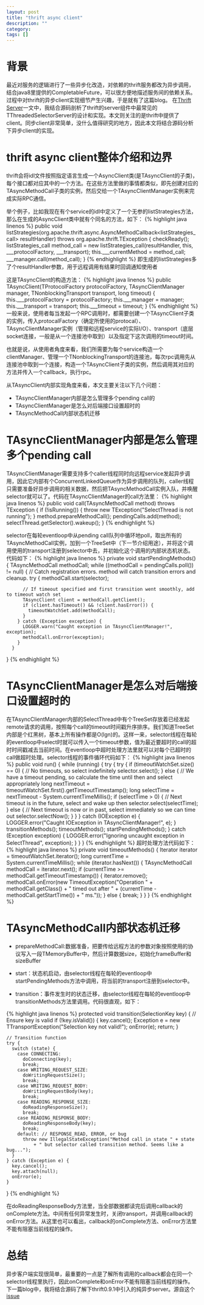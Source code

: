 ```yaml
---
layout: post
title: "thrift async client"
description: ""
category: 
tags: []
---
```

# 背景
最近对服务的逻辑进行了一些异步化改造，对依赖的thrift服务都改为异步调用，结合java8里提供的CompletableFuture，可以很方便地描述服务间的依赖关系。过程中对thrift的异步client实现细节产生兴趣，于是就有了这篇blog。
在[Thrift Server](http://kapsterio.github.io/test/2016/07/06/ttheadedselectorserver.html)一文中，我结合源码剖析了thrift的server组件中最常见的TThreadedSelectorServer的设计和实现。本文则关注的是thrift中提供了client。同步client非常简单，没什么值得研究的地方，因此本文将结合源码分析下异步client的实现。

<!--more-->

# thrift async client整体介绍和边界
thrift会将idl文件按照指定语言生成一个AsyncClient类(是TAsyncClient的子类)，每个接口都对应其中的一个方法。在这些方法里做的事情都类似，即先创建对应的TAsyncMethodCall子类的实例，然后交给一个TAsyncClientManager实例来完成实际RPC通信。

举个例子，比如我现在有个service的idl中定义了一个无参的listStrategies方法，那么在生成的AsyncClient类中就有个同名的方法，如下：
{% highlight java linenos %}
public void listStrategies(org.apache.thrift.async.AsyncMethodCallback<listStrategies_call> resultHandler) throws org.apache.thrift.TException {
      checkReady();
      listStrategies_call method_call = new listStrategies_call(resultHandler, this, ___protocolFactory, ___transport);
      this.___currentMethod = method_call;
      ___manager.call(method_call);
}
{% endhighlight %}
即生成的listStrategies多了个resultHandler参数，用于远程调用有结果时回调通知使用者

这是TAsyncClient的构造方法：
{% highlight java linenos %}
public TAsyncClient(TProtocolFactory protocolFactory, TAsyncClientManager manager, TNonblockingTransport transport, long timeout) {
    this.___protocolFactory = protocolFactory;
    this.___manager = manager;
    this.___transport = transport;
    this.___timeout = timeout;
}
{% endhighlight %}
一般来说，使用者每当发起一个RPC调用时，都需要创建一个TAsyncClient子类的实例，传入protocalFactory（确定所使用的protocal）、TAsyncClientManager实例（管理和远程service的实际I/O）、transport（底层socket连接，一般是从一个连接池中取到）以及指定下这次调用的timeout时间。

也就是说，从使用者角度来看，我们所需要为每个service构造一个clientManager、管理一个TNonblockingTransport的连接池，每次rpc调用先从连接池中取到一个连接，构造一个TAsyncClient子类的实例，然后调用其对应的方法并传入一个callback，执行rpc。

从TAsyncClient内部实现角度来看，本文主要关注以下几个问题：

- TAsyncClientManager内部是怎么管理多个pending call的
- TAsyncClientManager是怎么对后端接口设置超时的
- TAsyncMethodCall内部状态机迁移

# TAsyncClientManager内部是怎么管理多个pending call
TAsyncClientManager需要支持多个caller线程同时向远程service发起异步调用，因此它内部有个ConcurrentLinkedQueue<TAsyncMethodCall>作为异步调用的队列，caller线程只需要准备好异步调用的相关数据，然后把TAsyncMethodCall实例入队，并唤醒selector就可以了。代码在TAsyncClientManager的call方法里：
{% highlight java linenos %}
public void call(TAsyncMethodCall method) throws TException {
    if (!isRunning()) {
      throw new TException("SelectThread is not running");
    }
    method.prepareMethodCall();
    pendingCalls.add(method);
    selectThread.getSelector().wakeup();
}
{% endhighlight %}

selector在每轮eventloop中从pending call队列中循环地poll，取出所有的TAsyncMethodCall实例，加到一个TreeSet中（下一节介绍用途），并将这个调用使用的transport注册到selector中去，并初始化这个调用的内部状态机状态。代码如下：
{% highlight java linenos %}
private void startPendingMethods() {
      TAsyncMethodCall methodCall;
      while ((methodCall = pendingCalls.poll()) != null) {
        // Catch registration errors. method will catch transition errors and cleanup.
        try {
          methodCall.start(selector);

          // If timeout specified and first transition went smoothly, add to timeout watch set
          TAsyncClient client = methodCall.getClient();
          if (client.hasTimeout() && !client.hasError()) {
            timeoutWatchSet.add(methodCall);
          }
        } catch (Exception exception) {
          LOGGER.warn("Caught exception in TAsyncClientManager!", exception);
          methodCall.onError(exception);
        }
      }
}
{% endhighlight %}

# TAsyncClientManager是怎么对后端接口设置超时的
在TAsyncClientManager内部的SelectThread中有个TreeSet存放着已经发起remote请求的调用，按照每个call的timeout时间戳升序排序。我们知道TreeSet内部是个红黑树，基本上所有操作都是O(lgn)的。这样一来，selector线程在每轮的eventloop中select时就可以传入一个timeout参数，值为最近要超时的call的超时时间戳减去当前时间。在eventloop中超时处理方法里就可以对每个已超时的call做超时处理。selector线程的事件循环代码如下：
{% highlight java linenos %}
 public void run() {
      while (running) {
        try {
          try {
            if (timeoutWatchSet.size() == 0) {
              // No timeouts, so select indefinitely
              selector.select();
            } else {
              // We have a timeout pending, so calculate the time until then and select appropriately
              long nextTimeout = timeoutWatchSet.first().getTimeoutTimestamp();
              long selectTime = nextTimeout - System.currentTimeMillis();
              if (selectTime > 0) {
                // Next timeout is in the future, select and wake up then
                selector.select(selectTime);
              } else {
                // Next timeout is now or in past, select immediately so we can time out
                selector.selectNow();
              }
            }
          } catch (IOException e) {
            LOGGER.error("Caught IOException in TAsyncClientManager!", e);
          }
          transitionMethods();
          timeoutMethods();
          startPendingMethods();
        } catch (Exception exception) {
          LOGGER.error("Ignoring uncaught exception in SelectThread", exception);
        }
      }
}
{% endhighlight %}
超时处理方法代码如下：
{% highlight java linenos %}
private void timeoutMethods() {
      Iterator<TAsyncMethodCall> iterator = timeoutWatchSet.iterator();
      long currentTime = System.currentTimeMillis();
      while (iterator.hasNext()) {
        TAsyncMethodCall methodCall = iterator.next();
        if (currentTime >= methodCall.getTimeoutTimestamp()) {
          iterator.remove();
          methodCall.onError(new TimeoutException("Operation " + methodCall.getClass() + " timed out after " + (currentTime - methodCall.getStartTime()) + " ms."));
        } else {
          break;
        }
      }
}
{% endhighlight %}

# TAsyncMethodCall内部状态机迁移

- prepareMethodCall:数据准备，把要传给远程方法的参数对象按照使用的协议写入一段TMemoryBuffer中，然后计算数据size，初始化frameBuffer和sizeBuffer

- start：状态机启动，由selector线程在每轮的eventloop中startPendingMethods方法中调用，将当前的transport注册到selector中。

- transition：事件发生时的状态迁移，由selector线程在每轮的eventloop中transitionMethods方法里调用。代码很直观，如下：

{% highlight java linenos %}
protected void transition(SelectionKey key) {
    // Ensure key is valid
    if (!key.isValid()) {
      key.cancel();
      Exception e = new TTransportException("Selection key not valid!");
      onError(e);
      return;
    }

    // Transition function
    try {
      switch (state) {
        case CONNECTING:
          doConnecting(key);
          break;
        case WRITING_REQUEST_SIZE:
          doWritingRequestSize();
          break;
        case WRITING_REQUEST_BODY:
          doWritingRequestBody(key);
          break;
        case READING_RESPONSE_SIZE:
          doReadingResponseSize();
          break;
        case READING_RESPONSE_BODY:
          doReadingResponseBody(key);
          break;
        default: // RESPONSE_READ, ERROR, or bug
          throw new IllegalStateException("Method call in state " + state
              + " but selector called transition method. Seems like a bug...");
      }
    } catch (Exception e) {
      key.cancel();
      key.attach(null);
      onError(e);
    }
}
{% endhighlight %}

在doReadingResponseBody方法里，当全部数据都读完后调用callback的onComplete方法。中间有任何异常发生时，关闭transport，并调用callback的onError方法。从这里也可以看出，callback的onComplete方法、onError方法里不能有阻塞当前线程的操作。

# 总结
异步客户端实现很简单，最重要的一点是了解所有调用的callback都会在同一个selector线程里执行，因此onComplete和onError不能有阻塞当前线程的操作。下一篇blog中，我将结合源码了解下thrift0.9.1中引入的纯异步server。源自这个[issue](https://issues.apache.org/jira/browse/THRIFT-1972)
